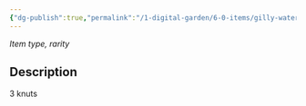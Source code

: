 ```yaml
---
{"dg-publish":true,"permalink":"/1-digital-garden/6-0-items/gilly-water/","tags":["#item","#mundane","#food"]}
---
```


*Item type, rarity*

## Description

3 knuts
